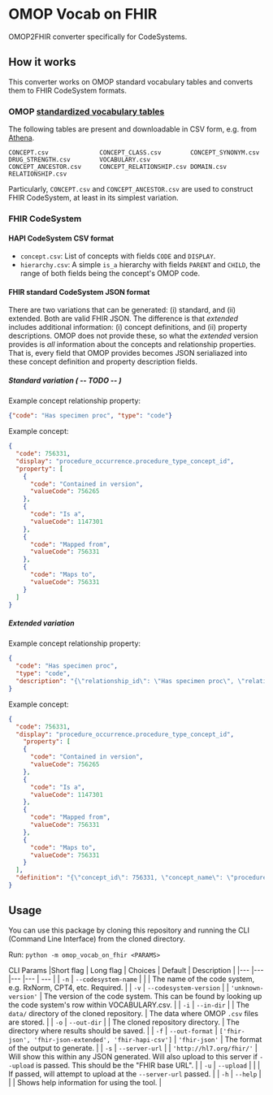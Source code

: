 # OMOP Vocab on FHIR
OMOP2FHIR converter specifically for CodeSystems.

## How it works
This converter works on OMOP standard vocabulary tables and converts them to FHIR CodeSystem formats.

### OMOP [standardized vocabulary tables](https://ohdsi.github.io/CommonDataModel/)
The following tables are present and downloadable in CSV form, e.g. from [Athena](https://athena.ohdsi.org/).
```
CONCEPT.csv              CONCEPT_CLASS.csv        CONCEPT_SYNONYM.csv      DRUG_STRENGTH.csv        VOCABULARY.csv
CONCEPT_ANCESTOR.csv     CONCEPT_RELATIONSHIP.csv DOMAIN.csv               RELATIONSHIP.csv
```

Particularly, `CONCEPT.csv` and `CONCEPT_ANCESTOR.csv` are used to construct FHIR CodeSystem, at least in its simplest 
variation.

### FHIR CodeSystem
#### HAPI CodeSystem CSV format
- `concept.csv`: List of concepts with fields `CODE` and `DISPLAY`.
- `hierarchy.csv`: A simple `is_a` hierarchy with fields `PARENT` and `CHILD`, the range of both fields being the 
concept's OMOP code.

#### FHIR standard CodeSystem JSON format
There are two variations that can be generated: (i) standard, and (ii) extended. 
Both are valid FHIR JSON. The difference is that _extended_ includes additional 
information: (i) concept definitions, and (ii) property descriptions. OMOP does
not provide these, so what the _extended_ version provides is _all_ information
about the concepts and relationship properties. That is, every field  that OMOP
provides becomes JSON serialiazed into these concept definition and property 
description fields.

##### Standard variation ( -- TODO -- )
Example concept relationship property:
```json
{"code": "Has specimen proc", "type": "code"}
```

Example concept:
```json
{
  "code": 756331,
  "display": "procedure_occurrence.procedure_type_concept_id",
  "property": [
    {
      "code": "Contained in version",
      "valueCode": 756265
    },
    {
      "code": "Is a",
      "valueCode": 1147301
    },
    {
      "code": "Mapped from",
      "valueCode": 756331
    },
    {
      "code": "Maps to",
      "valueCode": 756331
    }
  ]
}
```

##### Extended variation
Example concept relationship property:
```json
{
  "code": "Has specimen proc",
  "type": "code",
  "description": "{\"relationship_id\": \"Has specimen proc\", \"relationship_name\": \"Has specimen procedure (SNOMED)\", \"is_hierarchical\": 0, \"defines_ancestry\": 0, \"reverse_relationship_id\": \"Specimen proc of\", \"relationship_concept_id\": 44818775}"
}
```

Example concept:
```json
{
  "code": 756331,
  "display": "procedure_occurrence.procedure_type_concept_id",
    "property": [
    {
      "code": "Contained in version",
      "valueCode": 756265
    },
    {
      "code": "Is a",
      "valueCode": 1147301
    },
    {
      "code": "Mapped from",
      "valueCode": 756331
    },
    {
      "code": "Maps to",
      "valueCode": 756331
    }
  ],
  "definition": "{\"concept_id\": 756331, \"concept_name\": \"procedure_occurrence.procedure_type_concept_id\", \"domain_id\": \"Metadata\", \"vocabulary_id\": \"CDM\", \"concept_class_id\": \"Field\", \"standard_concept\": \"S\", \"concept_code\": \"CDM1016\", \"valid_start_date\": 20210925, \"valid_end_date\": 20991231, \"invalid_reason\": \"\"}"
}
```

## Usage
You can use this package by cloning this repository and running the CLI (Command
Line Interface) from the cloned directory.

Run: `python -m omop_vocab_on_fhir <PARAMS>`

CLI Params
|Short flag | Long flag | Choices | Default | Description |
|---	|---	|---	|--- | --- |
| `-n` | `--codesystem-name` |  |  | The name of the code system, e.g. RxNorm, CPT4, etc. Required. |
| `-v` | `--codesystem-version` | | `'unknown-version'` | The version of the code system. This can be found by looking up the code system's row within VOCABULARY.csv. |
| `-i` | `--in-dir` | | The `data/` directory of the cloned repository. | The data where OMOP `.csv` files are stored. |
| `-o` | `--out-dir` | | The cloned repository directory. | The directory where results should be saved. |
| `-f` | `--out-format` | `['fhir-json', 'fhir-json-extended', 'fhir-hapi-csv']` | `'fhir-json'` | The format of the output to generate. |
| `-s` | `--server-url` | | `'http://hl7.org/fhir/'` | Will show this within any JSON generated. Will also upload to this server if `--upload` is passed. This should be the "FHIR base URL". |
| `-u` | `--upload` | | | If passed, will attempt to upload at the `--server-url` passed. |
| `-h` | `--help` | | | Shows help information for using the tool. |
